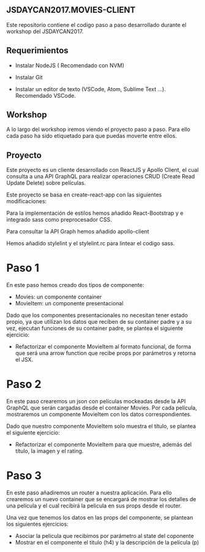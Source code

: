 ## JSDAYCAN2017.MOVIES-CLIENT

Este repositorio contiene el codigo paso a paso desarrollado durante el workshop del JSDAYCAN2017.

## Requerimientos

* Instalar NodeJS ( Recomendado con NVM)

* Instalar Git

* Instalar un editor de texto (VSCode, Atom, Sublime Text ...). Recomendado VSCode.

## Workshop

A lo largo del workshop iremos viendo el proyecto paso a paso. Para ello cada paso ha sido etiquetado para que puedas moverte entre ellos.

## Proyecto

Este proyecto es un cliente desarrollado con ReactJS y Apollo Client, el cual consulta a una API GraphQL para realizar
operaciones CRUD (Create Read Update Delete) sobre películas.

Este proyecto se basa en create-react-app con las siguientes modificaciones:

Para la implementación de estilos hemos añadido React-Bootstrap y e integrado sass como preprocesador CSS.

Para consultar la API Graph hemos añadido apollo-client

Hemos añadido stylelint y el stylelint.rc para lintear el codigo sass.

# Paso 1

En este paso hemos creado dos tipos de componente:
- Movies: un componente container
- MovieItem: un componente presentacional

Dado que los componentes presentacionales no necesitan tener estado propio,
ya que utilizan los datos que reciben de su container padre y a su vez, ejecutan
funciones de su container padre, se plantea el siguiente ejercicio:

- Refactorizar el componente MovieItem al formato funcional, de forma que será una
  arrow function que recibe props por parámetros y retorna el JSX.

# Paso 2

En este paso crearemos un json con películas mockeadas desde la API GraphQL que serán cargadas desde el container Movies.
Por cada película, mostraremos un componente MovieItem con los datos correspondientes.

Dado que nuestro componente MovieItem solo muestra el título, se plantea el siguiente ejercicio:

- Refactorizar el componente MovieItem para que muestre, además del título, la imagen y el rating.

# Paso 3

En este paso añadiremos un router a nuestra aplicación. Para ello crearemos un nuevo container que se encargará 
de mostrar los detalles de una película y el cual recibirá la pelicula en sus props desde el router.

Una vez que tenemos los datos en las props del componente, se plantean los siguientes ejercicios:

- Asociar la pelicula que recibimos por parámetro al state del coponente
- Mostrar en el componente el titulo (h4) y la descripción de la película (p)
